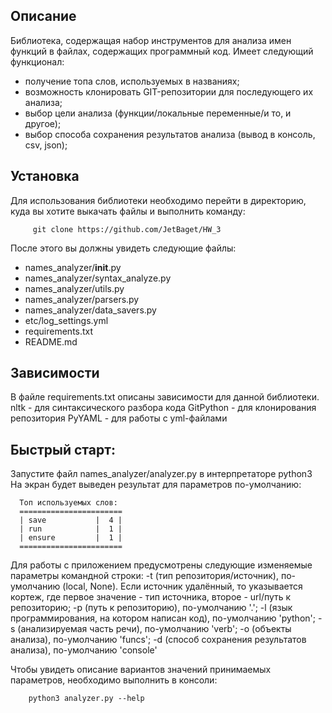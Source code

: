 Описание
---------
Библиотека, содержащая набор инструментов для анализа имен функций в файлах, содержащих программный код.
Имеет следующий функционал:
- получение топа слов, используемых в названиях;
- возможность клонировать GIT-репозитории для последующего их анализа;
- выбор цели анализа (функции/локальные переменные/и то, и другое);
- выбор способа сохранения результатов анализа (вывод в консоль, csv, json);

Установка
---------
Для использования библиотеки необходимо перейти в директорию, куда вы хотите выкачать файлы и выполнить команду:

         git clone https://github.com/JetBaget/HW_3

После этого вы должны увидеть следующие файлы:
- names_analyzer/__init__.py
- names_analyzer/syntax_analyze.py
- names_analyzer/utils.py
- names_analyzer/parsers.py
- names_analyzer/data_savers.py
- etc/log_settings.yml
- requirements.txt
- README.md

Зависимости
---------
В файле requirements.txt описаны зависимости для данной библиотеки.
    nltk - для синтаксического разбора кода
    GitPython - для клонирования репозитория
    PyYAML - для работы с yml-файлами
        
Быстрый старт:
---------
Запустите файл names_analyzer/analyzer.py в интерпретаторе python3
На экран будет выведен результат для параметров по-умолчанию:

      Топ используемых слов:
      =======================
      | save           |  4 |
      | run            |  1 |
      | ensure         |  1 |
      =======================

Для работы с приложением предусмотрены следующие изменяемые параметры командной строки:
    -t (тип репозитория/источник), по-умолчанию (local, None). Если источник удалённый, то указывается кортеж,
        где первое значение - тип источника, второе - url/путь к репозиторию;
    -p (путь к репозиторию), по-умолчанию '.';
    -l (язык программирования, на котором написан код), по-умолчанию 'python';
    -s (анализируемая часть речи), по-умолчанию 'verb';
    -o (объекты анализа), по-умолчанию 'funcs';
    -d (способ сохранения результатов анализа), по-умолчанию 'console'

Чтобы увидеть описание вариантов значений принимаемых параметров, необходимо выполнить в консоли:

        python3 analyzer.py --help
      
